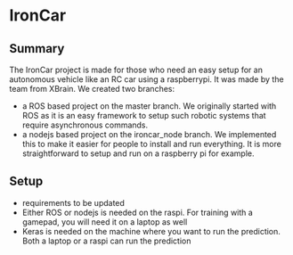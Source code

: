 # IronCar
## Summary
The IronCar project is made for those who need an easy setup for an autonomous vehicle like an RC car using a raspberrypi. 
It was made by the team from XBrain.
We created two branches: 
* a ROS based project on the master branch. We originally started with ROS as it is an easy framework to setup such robotic systems that require asynchronous commands.
* a nodejs based project on the ironcar_node branch. We implemented this to make it easier for people to install and run everything. It is more straightforward to setup and run on a raspberry pi for example.

## Setup

* requirements to be updated
* Either ROS or nodejs is needed on the raspi. For training with a gamepad, you will need it on a laptop as well
* Keras is needed on the machine where you want to run the prediction. Both a laptop or a raspi can run the prediction
